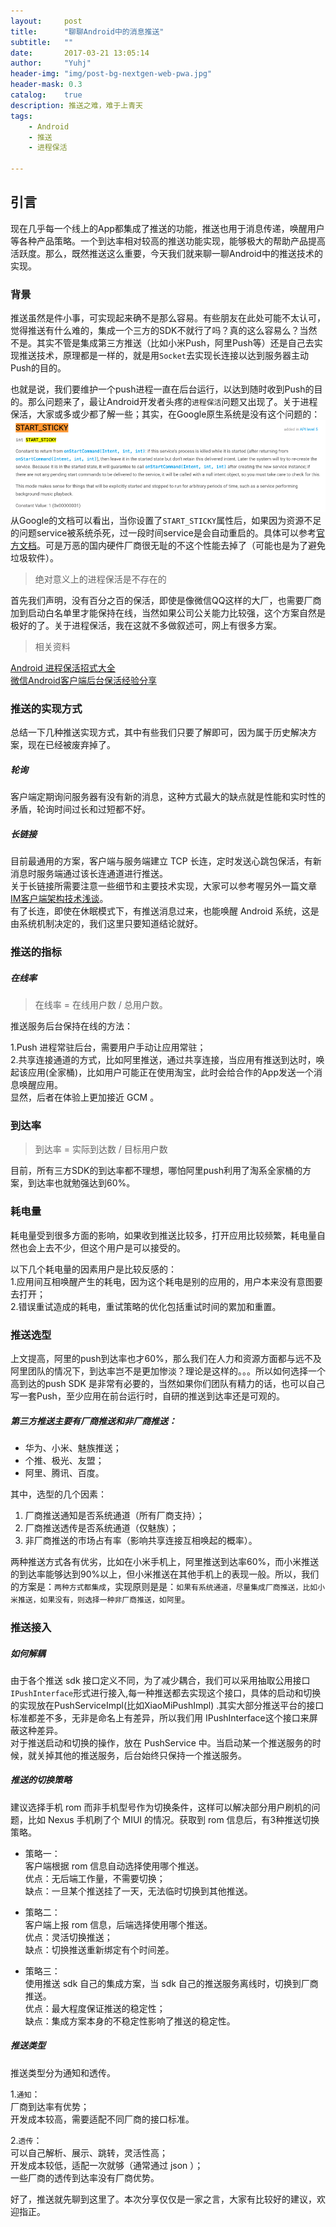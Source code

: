 ```yaml
---
layout:     post
title:      "聊聊Android中的消息推送"
subtitle:   ""
date:       2017-03-21 13:05:14
author:     "Yuhj"
header-img: "img/post-bg-nextgen-web-pwa.jpg"
header-mask: 0.3
catalog:    true
description: 推送之难，难于上青天
tags:
    - Android
    - 推送
    - 进程保活
    
---
```

## 引言
现在几乎每一个线上的App都集成了推送的功能，推送也用于消息传递，唤醒用户等各种产品策略。一个到达率相对较高的推送功能实现，能够极大的帮助产品提高活跃度。那么，既然推送这么重要，今天我们就来聊一聊Android中的推送技术的实现。<br>

### 背景
推送虽然是件小事，可实现起来确不是那么容易。有些朋友在此处可能不太认可，觉得推送有什么难的，集成一个三方的SDK不就行了吗？真的这么容易么？当然不是。其实不管是集成第三方推送（比如小米Push，阿里Push等）还是自己去实现推送技术，原理都是一样的，就是用`Socket`去实现长连接以达到服务器主动Push的目的。<br>


也就是说，我们要维护一个push进程一直在后台运行，以达到随时收到Push的目的。那么问题来了，最让Android开发者头疼的`进程保活`问题又出现了。关于进程保活，大家或多或少都了解一些；其实，在Google原生系统是没有这个问题的：
![](/image/2017-4-13/service.png)
从Google的文档可以看出，当你设置了`START_STICKY`属性后，如果因为资源不足的问题service被系统杀死，过一段时间service是会自动重启的。具体可以参考[官方文档](https://developer.android.com/reference/android/app/Service.html)。可是万恶的国内硬件厂商很无耻的不这个性能去掉了（可能也是为了避免垃圾软件）。
> 绝对意义上的进程保活是不存在的

首先我们声明，没有百分之百的保活，即使是像微信QQ这样的大厂，也需要厂商加到启动白名单里才能保持在线，当然如果公司公关能力比较强，这个方案自然是极好的了。关于进程保活，我在这就不多做叙述可，网上有很多方案。
> 相关资料

[Android 进程保活招式大全](http://mp.weixin.qq.com/s?__biz=MzA3NTYzODYzMg==&mid=2653577617&idx=1&sn=623256a2ff94641036a6c9eea17baab8&scene=4#wechat_redirect)<br>
[微信Android客户端后台保活经验分享](http://mp.weixin.qq.com/s?__biz=MzA3ODg4MDk0Ng==&mid=403254393&idx=1&sn=8dc0e3a03031177777b5a5876cb210cc&scene=1&srcid=0402fANUWIotbVLECw4Ytz4K#wechat_redirect)<br>

### 推送的实现方式
总结一下几种推送实现方式，其中有些我们只要了解即可，因为属于历史解决方案，现在已经被废弃掉了。

##### 轮询
客户端定期询问服务器有没有新的消息，这种方式最大的缺点就是性能和实时性的矛盾，轮询时间过长和过短都不好。

##### 长链接
目前最通用的方案，客户端与服务端建立 TCP 长连，定时发送心跳包保活，有新消息时服务端通过该长连通道进行推送。<br>
关于长链接所需要注意一些细节和主要技术实现，大家可以参考喔另外一篇文章[IM客户端架构技术浅谈](https://leiluojun.github.io/2017/03/21/IM客户端架构技术浅谈/)。<br>
有了长连，即使在休眠模式下，有推送消息过来，也能唤醒 Android 系统，这是由系统机制决定的，我们这里只要知道结论就好。

### 推送的指标

##### 在线率
> 在线率 = 在线用户数 / 总用户数。

推送服务后台保持在线的方法：

1.Push 进程常驻后台，需要用户手动让应用常驻；<br>
2.共享连接通道的方式，比如阿里推送，通过共享连接，当应用有推送到达时，唤起该应用(全家桶)，比如用户可能正在使用淘宝，此时会给合作的App发送一个消息唤醒应用。
<br>显然，后者在体验上更加接近 GCM 。

### 到达率
> 到达率 = 实际到达数 / 目标用户数

目前，所有三方SDK的到达率都不理想，哪怕阿里push利用了淘系全家桶的方案，到达率也就勉强达到60%。

### 耗电量
耗电量受到很多方面的影响，如果收到推送比较多，打开应用比较频繁，耗电量自然也会上去不少，但这个用户是可以接受的。<br>

以下几个耗电量的因素用户是比较反感的：<br>
1.应用间互相唤醒产生的耗电，因为这个耗电是别的应用的，用户本来没有意图要去打开；<br>
2.错误重试造成的耗电，重试策略的优化包括重试时间的累加和重置。<br>

### 推送选型
上文提高，阿里的push到达率也才60%，那么我们在人力和资源方面都与远不及阿里团队的情况下，到达率岂不是更加惨淡？理论是这样的。。。所以如何选择一个高到达的push SDK 是非常有必要的，当然如果你们团队有精力的话，也可以自己写一套Push，至少应用在前台运行时，自研的推送到达率还是可观的。<br>
##### 第三方推送主要有厂商推送和非厂商推送：
- 华为、小米、魅族推送；
- 个推、极光、友盟；
- 阿里、腾讯、百度。

其中，选型的几个因素：<br>

1. 厂商推送通知是否系统通道（所有厂商支持）；
2. 厂商推送透传是否系统通道（仅魅族）；
3. 非厂商推送的市场占有率（影响共享连接互相唤起的概率）。

两种推送方式各有优劣，比如在小米手机上，阿里推送到达率60%，而小米推送的到达率能够达到90%以上，但小米推送在其他手机上的表现一般。所以，我们的方案是：`两种方式都集成`，实现原则是是：`如果有系统通道，尽量集成厂商推送，比如小米推送，如果没有，则选择一种非厂商推送，如阿里`。
### 推送接入

##### 如何解耦

由于各个推送 sdk 接口定义不同，为了减少耦合，我们可以采用抽取公用接口`IPushInterface`形式进行接入,每一种推送都去实现这个接口，具体的启动和切换的实现放在PushServiceImpl(比如XiaoMiPushImpl) .其实大部分推送平台的接口标准都差不多，无非是命名上有差异，所以我们用 IPushInterface这个接口来屏蔽这种差异。<br>
对于推送启动和切换的操作，放在 PushService 中。当启动某一个推送服务的时候，就关掉其他的推送服务，后台始终只保持一个推送服务。

##### 推送的切换策略

建议选择手机 rom 而非手机型号作为切换条件，这样可以解决部分用户刷机的问题，比如 Nexus 手机刷了个 MIUI 的情况。获取到 rom 信息后，有3种推送切换策略。<br>

- 策略一：<br>
客户端根据 rom 信息自动选择使用哪个推送。<br>
优点：无后端工作量，不需要切换；<br>
缺点：一旦某个推送挂了一天，无法临时切换到其他推送。<br>

- 策略二：<br>
客户端上报 rom 信息，后端选择使用哪个推送。<br>
优点：灵活切换推送；<br>
缺点：切换推送重新绑定有个时间差。

- 策略三：<br>
使用推送 sdk 自己的集成方案，当 sdk 自己的推送服务离线时，切换到厂商推送。<br>
优点：最大程度保证推送的稳定性；<br>
缺点：集成方案本身的不稳定性影响了推送的稳定性。<br>


##### 推送类型

推送类型分为通知和透传。<br>

1.`通知`：<br>
厂商到达率有优势；<br>
开发成本较高，需要适配不同厂商的接口标准。<br>

2.`透传`：<br>
可以自己解析、展示、跳转，灵活性高；<br>
开发成本较低，适配一次就够（通常通过 json ）；<br>
一些厂商的透传到达率没有厂商优势。<br>


好了，推送就先聊到这里了。本次分享仅仅是一家之言，大家有比较好的建议，欢迎指正。